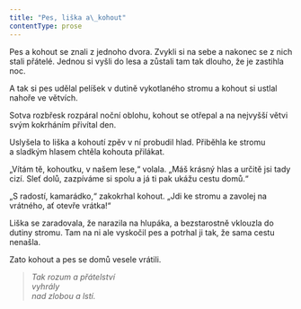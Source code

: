 ```yaml
---
title: "Pes, liška a\_kohout"
contentType: prose
---
```


<section>

Pes a kohout se znali z jednoho dvora. Zvykli si na sebe a nakonec se z nich stali přátelé. Jednou si vyšli do lesa a zůstali tam tak dlouho, že je zastihla noc.

A tak si pes udělal pelíšek v dutině vykotlaného stromu a kohout si ustlal nahoře ve větvích.

Sotva rozbřesk rozpáral noční oblohu, kohout se otřepal a na nejvyšší větvi svým kokrháním přivítal den.

Uslyšela to liška a kohoutí zpěv v ní probudil hlad. Přiběhla ke stromu a sladkým hlasem chtěla kohouta přilákat.

„Vítám tě, kohoutku, v našem lese,“ volala. „Máš krásný hlas a určitě jsi tady cizí. Sleť dolů, zazpíváme si spolu a já ti pak ukážu cestu domů.“

„S radostí, kamarádko,“ zakokrhal kohout. „Jdi ke stromu a zavolej na vrátného, ať otevře vrátka!“

Liška se zaradovala, že narazila na hlupáka, a bezstarostně vklouzla do dutiny stromu. Tam na ni ale vyskočil pes a potrhal ji tak, že sama cestu nenašla.

Zato kohout a pes se domů vesele vrátili.

</section>

<section>

> _Tak rozum a přátelství  
> vyhrály  
> nad zlobou a lstí._

</section>
